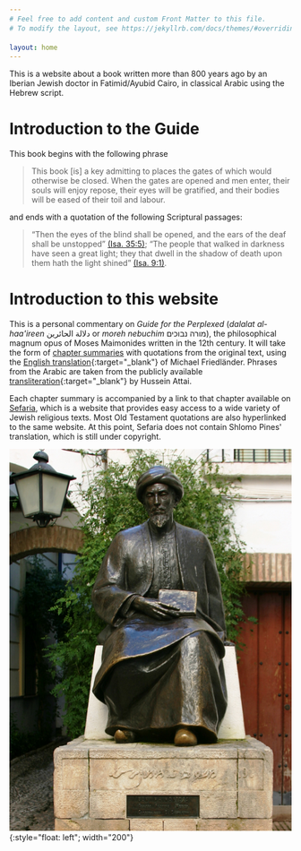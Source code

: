 ```yaml
---
# Feel free to add content and custom Front Matter to this file.
# To modify the layout, see https://jekyllrb.com/docs/themes/#overriding-theme-defaults

layout: home
---
```


This is a website about a book written more than 800 years ago by an Iberian Jewish doctor in Fatimid/Ayubid Cairo, in classical Arabic using the Hebrew script.

# Introduction to the Guide 
This book begins with the following phrase
> This book [is] a key admitting to places the gates of which would otherwise be closed. When the gates are opened and men enter, their souls will enjoy repose, their eyes will be gratified, and their bodies will be eased of their toil and labour.

and ends with a quotation of the following Scriptural passages:
>  “Then the eyes of the blind shall be opened, and the ears of the deaf shall be unstopped” [(Isa. 35:5)](https://sefaria.org/Isaiah.35.5); “The people that walked in darkness have seen a great light; they that dwell in the shadow of death upon them hath the light shined” [(Isa. 9:1)](https://sefaria.org/Isaiah.9.1).

# Introduction to this website
This is a personal commentary on _Guide for the Perplexed_ (_dalalat al-haa'ireen_ دلالة الحائرين  or _moreh nebuchim_ מורה נבוכים), the philosophical magnum opus of Moses Maimonides written in the 12th century. It will take the form of [chapter summaries]({{site.baseurl}}/summaries) with quotations from the original text, using the [English translation](https://www.sefaria.org/Guide_for_the_Perplexed){:target="_blank"} of Michael Friedländer. Phrases from the Arabic are taken from the publicly available [transliteration](https://archive.org/details/DelalatolHaerin_201804){:target="_blank"} by Hussein Attai.

Each chapter summary is accompanied by a link to that chapter available on [Sefaria](https://www.sefaria.org/), which is a website that provides easy access to a wide variety of Jewish religious texts. Most Old Testament quotations are also hyperlinked to the same website. At this point, Sefaria does not contain Shlomo Pines' translation, which is still under copyright.

![image](/assets/MaimonidesStatue.png){:style="float: left"; width="200"}

